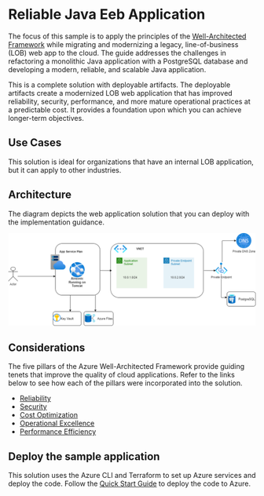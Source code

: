 # Reliable Java Eeb Application

The focus of this sample is to apply the principles of the [Well-Architected Framework](https://docs.microsoft.com/azure/architecture/framework/) while migrating and modernizing a legacy, line-of-business (LOB) web app to the cloud. The guide addresses the challenges in refactoring a monolithic Java application with a PostgreSQL database and developing a modern, reliable, and scalable Java application. 

This is a complete solution with deployable artifacts. The deployable artifacts create a modernized LOB web application that has improved reliability, security, performance, and more mature operational practices at a predictable cost. It provides a foundation upon which you can achieve longer-term objectives.

## Use Cases

This solution is ideal for organizations that have an internal LOB application, but it can apply to other industries.

## Architecture

The diagram depicts the web application solution that you can deploy with the implementation guidance.

![Aisonic Azure architecture](assets/airsonic-azure-architecture.png)

## Considerations

The five pillars of the Azure Well-Architected Framework provide guiding tenets that improve the quality of cloud applications.  Refer to the links below to see how each of the pillars were incorporated into the solution.

- [Reliability](./reliability.md)
- [Security](./security.md)
- [Cost Optimization](./cost-optimization.md)
- [Operational Excellence](./operational-excellence.md)
- [Performance Efficiency](./performance-efficiency.md)

## Deploy the sample application

This solution uses the Azure CLI and Terraform to set up Azure services and deploy the code. Follow the [Quick Start Guide](./quick-start-guide.md) to deploy the code to Azure.
